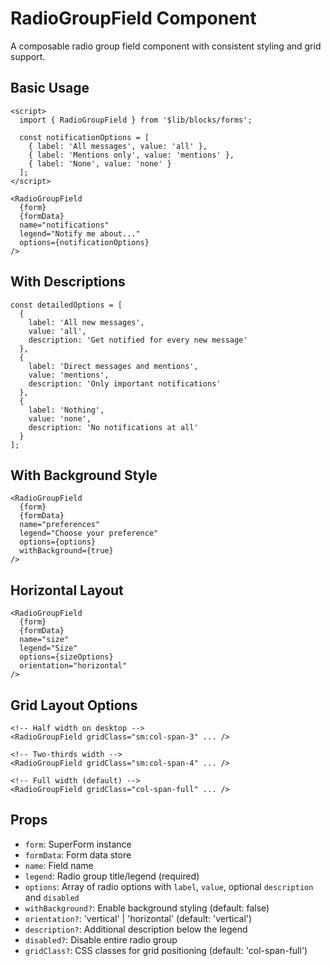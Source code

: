 # RadioGroupField Component

A composable radio group field component with consistent styling and grid support.

## Basic Usage

```svelte
<script>
  import { RadioGroupField } from '$lib/blocks/forms';
  
  const notificationOptions = [
    { label: 'All messages', value: 'all' },
    { label: 'Mentions only', value: 'mentions' },
    { label: 'None', value: 'none' }
  ];
</script>

<RadioGroupField
  {form}
  {formData}
  name="notifications"
  legend="Notify me about..."
  options={notificationOptions}
/>
```

## With Descriptions

```svelte
const detailedOptions = [
  {
    label: 'All new messages',
    value: 'all',
    description: 'Get notified for every new message'
  },
  {
    label: 'Direct messages and mentions',
    value: 'mentions',
    description: 'Only important notifications'
  },
  {
    label: 'Nothing',
    value: 'none',
    description: 'No notifications at all'
  }
];
```

## With Background Style

```svelte
<RadioGroupField
  {form}
  {formData}
  name="preferences"
  legend="Choose your preference"
  options={options}
  withBackground={true}
/>
```

## Horizontal Layout

```svelte
<RadioGroupField
  {form}
  {formData}
  name="size"
  legend="Size"
  options={sizeOptions}
  orientation="horizontal"
/>
```

## Grid Layout Options

```svelte
<!-- Half width on desktop -->
<RadioGroupField gridClass="sm:col-span-3" ... />

<!-- Two-thirds width -->
<RadioGroupField gridClass="sm:col-span-4" ... />

<!-- Full width (default) -->
<RadioGroupField gridClass="col-span-full" ... />
```

## Props

- `form`: SuperForm instance
- `formData`: Form data store
- `name`: Field name
- `legend`: Radio group title/legend (required)
- `options`: Array of radio options with `label`, `value`, optional `description` and `disabled`
- `withBackground?`: Enable background styling (default: false)
- `orientation?`: 'vertical' | 'horizontal' (default: 'vertical')
- `description?`: Additional description below the legend
- `disabled?`: Disable entire radio group
- `gridClass?`: CSS classes for grid positioning (default: 'col-span-full')